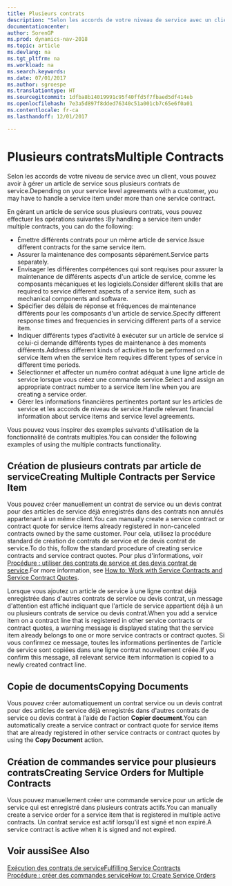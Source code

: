 ```yaml
---
title: Plusieurs contrats
description: "Selon les accords de votre niveau de service avec un client, vous pouvez avoir à gérer un article de service sous plusieurs contrats de service."
documentationcenter: 
author: SorenGP
ms.prod: dynamics-nav-2018
ms.topic: article
ms.devlang: na
ms.tgt_pltfrm: na
ms.workload: na
ms.search.keywords: 
ms.date: 07/01/2017
ms.author: sgroespe
ms.translationtype: HT
ms.sourcegitcommit: 1dfba8b14019991c95f40ffd5f7fbaed5df414eb
ms.openlocfilehash: 7e3a5d897f8dded76340c51a001cb7c65e6f0a01
ms.contentlocale: fr-ca
ms.lasthandoff: 12/01/2017

---
```

# <a name="multiple-contracts"></a><span data-ttu-id="8bfef-103">Plusieurs contrats</span><span class="sxs-lookup"><span data-stu-id="8bfef-103">Multiple Contracts</span></span>
<span data-ttu-id="8bfef-104">Selon les accords de votre niveau de service avec un client, vous pouvez avoir à gérer un article de service sous plusieurs contrats de service.</span><span class="sxs-lookup"><span data-stu-id="8bfef-104">Depending on your service level agreements with a customer, you may have to handle a service item under more than one service contract.</span></span>  
  
<span data-ttu-id="8bfef-105">En gérant un article de service sous plusieurs contrats, vous pouvez effectuer les opérations suivantes :</span><span class="sxs-lookup"><span data-stu-id="8bfef-105">By handling a service item under multiple contracts, you can do the following:</span></span>  
  
* <span data-ttu-id="8bfef-106">Émettre différents contrats pour un même article de service.</span><span class="sxs-lookup"><span data-stu-id="8bfef-106">Issue different contracts for the same service item.</span></span>  
* <span data-ttu-id="8bfef-107">Assurer la maintenance des composants séparément.</span><span class="sxs-lookup"><span data-stu-id="8bfef-107">Service parts separately.</span></span>  
* <span data-ttu-id="8bfef-108">Envisager les différentes compétences qui sont requises pour assurer la maintenance de différents aspects d'un article de service, comme les composants mécaniques et les logiciels.</span><span class="sxs-lookup"><span data-stu-id="8bfef-108">Consider different skills that are required to service different aspects of a service item, such as mechanical components and software.</span></span>  
* <span data-ttu-id="8bfef-109">Spécifier des délais de réponse et fréquences de maintenance différents pour les composants d'un article de service.</span><span class="sxs-lookup"><span data-stu-id="8bfef-109">Specify different response times and frequencies in servicing different parts of a service item.</span></span>  
* <span data-ttu-id="8bfef-110">Indiquer différents types d'activité à exécuter sur un article de service si celui-ci demande différents types de maintenance à des moments différents.</span><span class="sxs-lookup"><span data-stu-id="8bfef-110">Address different kinds of activities to be performed on a service item when the service item requires different types of service in different time periods.</span></span>  
* <span data-ttu-id="8bfef-111">Sélectionner et affecter un numéro contrat adéquat à une ligne article de service lorsque vous créez une commande service.</span><span class="sxs-lookup"><span data-stu-id="8bfef-111">Select and assign an appropriate contract number to a service item line when you are creating a service order.</span></span>  
* <span data-ttu-id="8bfef-112">Gérer les informations financières pertinentes portant sur les articles de service et les accords de niveau de service.</span><span class="sxs-lookup"><span data-stu-id="8bfef-112">Handle relevant financial information about service items and service level agreements.</span></span>  
  
<span data-ttu-id="8bfef-113">Vous pouvez vous inspirer des exemples suivants d'utilisation de la fonctionnalité de contrats multiples.</span><span class="sxs-lookup"><span data-stu-id="8bfef-113">You can consider the following examples of using the multiple contracts functionality.</span></span>  
  
## <a name="creating-multiple-contracts-per-service-item"></a><span data-ttu-id="8bfef-114">Création de plusieurs contrats par article de service</span><span class="sxs-lookup"><span data-stu-id="8bfef-114">Creating Multiple Contracts per Service Item</span></span>  
<span data-ttu-id="8bfef-115">Vous pouvez créer manuellement un contrat de service ou un devis contrat pour des articles de service déjà enregistrés dans des contrats non annulés appartenant à un même client.</span><span class="sxs-lookup"><span data-stu-id="8bfef-115">You can manually create a service contract or contract quote for service items already registered in non-canceled contracts owned by the same customer.</span></span> <span data-ttu-id="8bfef-116">Pour cela, utilisez la procédure standard de création de contrats de service et de devis contrat de service.</span><span class="sxs-lookup"><span data-stu-id="8bfef-116">To do this, follow the standard procedure of creating service contracts and service contract quotes.</span></span> <span data-ttu-id="8bfef-117">Pour plus d'informations, voir [Procédure : utiliser des contrats de service et des devis contrat de service](service-how-to-create-service-contracts-and-service-contract-quotes.md).</span><span class="sxs-lookup"><span data-stu-id="8bfef-117">For more information, see [How to: Work with Service Contracts and Service Contract Quotes](service-how-to-create-service-contracts-and-service-contract-quotes.md).</span></span>  
  
<span data-ttu-id="8bfef-118">Lorsque vous ajoutez un article de service à une ligne contrat déjà enregistrée dans d'autres contrats de service ou devis contrat, un message d'attention est affiché indiquant que l'article de service appartient déjà à un ou plusieurs contrats de service ou devis contrat.</span><span class="sxs-lookup"><span data-stu-id="8bfef-118">When you add a service item on a contract line that is registered in other service contracts or contract quotes, a warning message is displayed stating that the service item already belongs to one or more service contracts or contract quotes.</span></span> <span data-ttu-id="8bfef-119">Si vous confirmez ce message, toutes les informations pertinentes de l'article de service sont copiées dans une ligne contrat nouvellement créée.</span><span class="sxs-lookup"><span data-stu-id="8bfef-119">If you confirm this message, all relevant service item information is copied to a newly created contract line.</span></span>  
  
## <a name="copying-documents"></a><span data-ttu-id="8bfef-120">Copie de documents</span><span class="sxs-lookup"><span data-stu-id="8bfef-120">Copying Documents</span></span>  
<span data-ttu-id="8bfef-121">Vous pouvez créer automatiquement un contrat service ou un devis contrat pour des articles de service déjà enregistrés dans d'autres contrats de service ou devis contrat à l'aide de l'action **Copier document**.</span><span class="sxs-lookup"><span data-stu-id="8bfef-121">You can automatically create a service contract or contract quote for service items that are already registered in other service contracts or contract quotes by using the **Copy Document** action.</span></span>  
  
## <a name="creating-service-orders-for-multiple-contracts"></a><span data-ttu-id="8bfef-122">Création de commandes service pour plusieurs contrats</span><span class="sxs-lookup"><span data-stu-id="8bfef-122">Creating Service Orders for Multiple Contracts</span></span>  
<span data-ttu-id="8bfef-123">Vous pouvez manuellement créer une commande service pour un article de service qui est enregistré dans plusieurs contrats actifs.</span><span class="sxs-lookup"><span data-stu-id="8bfef-123">You can manually create a service order for a service item that is registered in multiple active contracts.</span></span> <span data-ttu-id="8bfef-124">Un contrat service est actif lorsqu'il est signé et non expiré.</span><span class="sxs-lookup"><span data-stu-id="8bfef-124">A service contract is active when it is signed and not expired.</span></span>  
  
## <a name="see-also"></a><span data-ttu-id="8bfef-125">Voir aussi</span><span class="sxs-lookup"><span data-stu-id="8bfef-125">See Also</span></span>  
[<span data-ttu-id="8bfef-126">Exécution des contrats de service</span><span class="sxs-lookup"><span data-stu-id="8bfef-126">Fulfilling Service Contracts</span></span>](service-fulfill-service-contracts.md)  
[<span data-ttu-id="8bfef-127">Procédure : créer des commandes service</span><span class="sxs-lookup"><span data-stu-id="8bfef-127">How to: Create Service Orders</span></span>](service-how-to-create-service-orders.md)  

